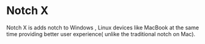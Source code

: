 # Notch X
Notch X is adds notch to Windows , Linux devices like MacBook at the same time providing better user experience( unlike the traditional notch on Mac).
